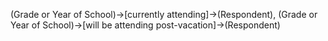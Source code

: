 (Grade or Year of School)->[currently attending]->(Respondent), (Grade or Year of School)->[will be attending post-vacation]->(Respondent)